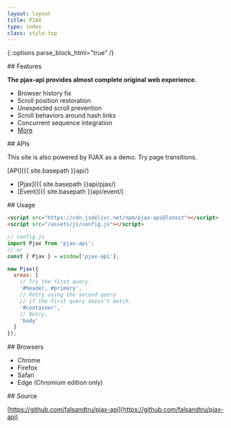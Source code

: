 ```yaml
---
layout: layout
title: PJAX
type: index
class: style-top
---
```


{::options parse_block_html="true" /}

<div class="row">

<div class="col-md-4">
## Features

**The pjax-api provides almost complete original web experience.**

- Browser history fix
- Scroll position restoration
- Unexpected scroll prevention
- Scroll behaviors around hash links
- Concurrent sequence integration
- [More](https://github.com/falsandtru/pjax-api#features)
</div>

<div class="col-md-4">
## APIs

This site is also powered by PJAX as a demo. Try page transitions.

[API]({{ site.basepath }}api/)

- [Pjax]({{ site.basepath }}api/pjax/)
- [Event]({{ site.basepath }}api/event/)
</div>

<div class="col-md-4">
## Usage

```html
<script src="https://cdn.jsdelivr.net/npm/pjax-api@latest"></script>
<script src="/assets/js/config.js"></script>
```

```js
// config.js
import Pjax from 'pjax-api';
// or
const { Pjax } = window['pjax-api'];

new Pjax({
  areas: [
    // Try the first query.
    '#header, #primary',
    // Retry using the second query
    // if the first query doesn't match.
    '#container',
    // Retry.
    'body'
  ]
});
```
</div>

</div>

<div class="row">

<div class="col-md-4">
## Browsers

- Chrome
- Firefox
- Safari
- Edge (Chromium edition only)
</div>

<div class="col-md-4">
## Source

[https://github.com/falsandtru/pjax-api](https://github.com/falsandtru/pjax-api)
</div>

<div class="col-md-4">
</div>

</div>
